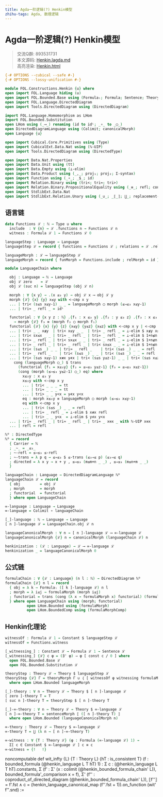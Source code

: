 ```yaml
---
title: Agda一阶逻辑(?) Henkin模型
zhihu-tags: Agda, 数理逻辑
---
```


# Agda一阶逻辑(?) Henkin模型

> 交流Q群: 893531731  
> 本文源码: [Henkin.lagda.md](https://github.com/choukh/agda-flypitch/blob/main/src/FOL/Henkin.lagda.md)  
> 高亮渲染: [Henkin.html](https://choukh.github.io/agda-flypitch/FOL.Henkin.html)  

```agda
{-# OPTIONS --cubical --safe #-}
{-# OPTIONS --lossy-unification #-}

module FOL.Constructions.Henkin {u} where
open import FOL.Language hiding (u)
open import FOL.Bounded.Base using (Formulaₗ; Formula; Sentence; Theory)
open import FOL.Language.DirectedDiagram
open import Tools.DirectedDiagram using (DirectedDiagram)
```

```agda
import FOL.Language.Homomorphism as LHom
import FOL.Bounded.Substitution
open LHom using (_⟶_) renaming (id to idᴸ; _∘_ to _◯_)
open DirectedDiagramLanguage using (Colimit; canonicalMorph)
open Language {u}
```

```agda
open import Cubical.Core.Primitives using (Type)
open import CubicalExt.Data.Nat using (ℕ-UIP)
open import Tools.DirectedDiagram using (DirectedType)
```

```agda
open import Data.Nat.Properties
open import Data.Unit using (tt)
open import Data.Empty using (⊥-elim)
open import Data.Product using (_,_; proj₁; proj₂; Σ-syntax)
open import Function using (_∘_; _$_; id)
open import Relation.Binary using (tri<; tri≈; tri>)
open import Relation.Binary.PropositionalEquality using (_≡_; refl; cong; trans)
open import StdlibExt.Data.Nat
open import StdlibExt.Relation.Unary using (_∪_; _⟦_⟧; ⋃_; replacement-syntax)
```

## 语言链

```agda
data Functions ℒ : ℕ → Type u where
  include  : ∀ {n} → ℒ .functions n → Functions ℒ n
  witness : Formula ℒ 1 → Functions ℒ 0
```

```agda
languageStep : Language → Language
languageStep ℒ = record { functions = Functions ℒ ; relations = ℒ .relations }
```

```agda
languageMorph : ℒ ⟶ languageStep ℒ
languageMorph = record { funMorph = Functions.include ; relMorph = id }
```

```agda
module LanguageChain where

  obj : Language → ℕ → Language
  obj ℒ zero    = ℒ
  obj ℒ (suc n) = languageStep (obj ℒ n)
```

```agda
  morph : ∀ {x y} → .(x ≤₃ y) → obj ℒ x ⟶ obj ℒ y
  morph {ℒ} {x} {y} x≤y with <-cmp x y
  ... | tri< (s≤s x≤y-1) _ _ = languageMorph ◯ morph (≤⇒≤₃ x≤y-1)
  ... | tri≈ _ refl _ = idᴸ
```

```agda
  functorial : ∀ {x y z : ℕ} .{f₁ : x ≤₃ y} .{f₂ : y ≤₃ z} .{f₃ : x ≤₃ z}
    → morph {ℒ} f₃ ≡ (morph f₂ ◯ morph f₁)
  functorial {ℒ} {x} {y} {z} {x≤y} {y≤z} {x≤z} with <-cmp x y | <-cmp y z | <-cmp x z
  ... | tri< _ _ x≰y  | tri< x≤y _ _  | tri≈ _ refl _ = ⊥-elim $ x≰y x≤y
  ... | tri< sx≤x _ _ | tri≈ _ refl _ | tri≈ _ refl _ = ⊥-elim $ 1+n≰n sx≤x
  ... | tri≈ _ refl _ | tri< sx≤x _ _ | tri≈ _ refl _ = ⊥-elim $ 1+n≰n sx≤x
  ... | tri≈ _ refl _ | tri≈ _ refl _ | tri< sx≤x _ _ = ⊥-elim $ 1+n≰n sx≤x
  ... | tri< (s≤s _) _ _ | tri≈ _ refl _    | tri< (s≤s _) _ _ = refl
  ... | tri≈ _ refl _    | tri< (s≤s _) _ _ | tri< (s≤s _) _ _ = refl
  ... | tri< (s≤s x≤y-1) x≢x y≮x | tri< (s≤s y≤z-1) _ _ | tri< (s≤s x≤z-1) _ _ =
    cong (languageMorph ◯_) $ trans
      (functorial {f₁ = x≤₃y} {f₂ = ≤⇒≤₃ y≤z-1} {f₃ = ≤⇒≤₃ x≤z-1})
      (cong (morph (≤⇒≤₃ y≤z-1) ◯_) eq) where
        x≤₃y : x ≤₃ y
        x≤₃y with <-cmp x y
        ... | tri< _ _ _ = tt
        ... | tri≈ _ _ _ = tt
        ... | tri> _ _ y<x = y≮x y<x
        eq : morph x≤₃y ≡ languageMorph ◯ morph (≤⇒≤₃ x≤y-1)
        eq with <-cmp x y
        ... | tri< (s≤s _) _ _ = refl
        ... | tri≈ _ refl _ = ⊥-elim $ x≢x refl
        ... | tri> _ _ y<x  = ⊥-elim $ y≮x y<x
  ... | tri≈ _ refl _ | tri≈ _ refl _ | tri≈ _ x≡x _ with ℕ-UIP x≡x
  ... | refl = refl
```

```agda
ℕᴰ : DirectedType
ℕᴰ = record
  { Carrier = ℕ
  ; _~_ = _≤₃_
  ; ~-refl = ≤⇒≤₃ ≤-refl
  ; ~-trans = λ p q → ≤⇒≤₃ $ ≤-trans (≤₃⇒≤ p) (≤₃⇒≤ q)
  ; directed = λ x y → x + y , ≤⇒≤₃ (m≤m+n _ _) , ≤⇒≤₃ (m≤n+m _ _)
  }
```

```agda
languageChain : Language → DirectedDiagramLanguage ℕᴰ
languageChain ℒ = record
  { obj         = obj ℒ
  ; morph       = morph
  ; functorial  = functorial
  } where open LanguageChain
```

```agda
∞-language : Language → Language
∞-language = Colimit ∘ languageChain

[_]-language : ℕ → Language → Language
[ n ]-language ℒ = LanguageChain.obj ℒ n
```

```agda
languageCanonicalMorph : ∀ n → [ n ]-language ℒ ⟶ ∞-language ℒ
languageCanonicalMorph {ℒ} n = canonicalMorph (languageChain ℒ) n
```

```agda
henkinization : (ℒ : Language) → ℒ ⟶ ∞-language ℒ
henkinization _ = languageCanonicalMorph 0
```

## 公式链

```agda
formulaChain : ∀ {ℒ : Language} (n l : ℕ) → DirectedDiagram ℕᴰ
formulaChain {ℒ} n l = record
  { obj = λ k → Formulaₗ ([ k ]-language ℒ) n l
  ; morph = λ i≤j → formulaMorph (morph i≤j)
  ; functorial = trans (cong (λ x → formulaMorph x) functorial) (formulaMorphComp _ _)
  } where open LanguageChain using (morph; functorial)
          open LHom.Bounded using (formulaMorph)
          open LHom.BoundedComp using (formulaMorphComp)
```

## Henkin化理论

```agda
witnessOf : Formula ℒ 1 → Constant $ languageStep ℒ
witnessOf = Functions.witness
```

```agda
[_witnessing_] : Constant ℒ → Formula ℒ 1 → Sentence ℒ
[_witnessing_] {ℒ} c φ = (∃' φ) ⇒ φ [ const c / 0 ] where
  open FOL.Bounded.Base ℒ
  open FOL.Bounded.Substitution ℒ
```

```agda
theoryStep : Theory ℒ → Theory $ languageStep ℒ
theoryStep {ℒ} Γ = theoryMorph Γ ∪ ｛ [ witnessOf φ witnessing formulaMorph φ ] ∣ φ ∈ Formula ℒ 1 ｝
  where open LHom.Bounded languageMorph
```

```agda
[_]-theory : ∀ n → Theory ℒ → Theory $ [ n ]-language ℒ
[ zero ]-theory T = T
[ suc n ]-theory T = theoryStep $ [ n ]-theory T
```

```agda
[_]-∞-theory : ∀ n → Theory ℒ → Theory $ ∞-language ℒ
[ n ]-∞-theory T = sentenceMorph ⟦ ([ n ]-theory T) ⟧
  where open LHom.Bounded (languageCanonicalMorph n)
```

```agda
∞-theory : Theory ℒ → Theory $ ∞-language ℒ
∞-theory T = ⋃ (λ n → [ n ]-∞-theory T)
```

```agda
∞-witness : ∀ {T : Theory ℒ} (φ : Formula (∞-language ℒ) 1) →
  Σ[ c ∈ Constant $ ∞-language ℒ ] c ≡ c
∞-witness = {!   !}
```

noncomputable def wit_infty {L} {T : Theory L} {hT : is_consistent T} (f : bounded_formula (@henkin_language L T hT) 1) :
  Σ c : (@henkin_language L T hT).constants,
    Σ (f' : Σ' (x : colimit (@henkin_bounded_formula_chain' L)), bounded_formula'_comparison x = f),
      Σ' (f'' : coproduct_of_directed_diagram (@henkin_bounded_formula_chain' L)),
        ⟦f''⟧ = f'.fst ∧
          c = (henkin_language_canonical_map (f''.fst + 1)).on_function (wit' f''.snd) :=
 